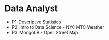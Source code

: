 # Data Analyst
* P1: Descriptive Statistics
* P2: Intro to Data Science - NYC MTC Weather
* P3: MongoDB -  Open Street Map
